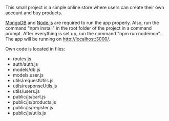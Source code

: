 This small project is a simple online store where users can create their own account and buy products.

[MongoDB](https://www.mongodb.com/docs/manual/installation/) and [Node.js](https://nodejs.org/en/download/) are required to run the app properly. Also, run the command "npm install" in the root folder of the project in a command prompt. After everything is set up, run the command "npm run nodemon". The app will be running on [http://localhost:3000/](http://localhost:3000/). 

Own code is located in files:
- routes.js
- auth/auth.js
- models/db.js
- models.user.js
- utils/requestUtils.js
- utils/responseUtils.js
- utils/users.js
- public/js/cart.js
- public/js/products.js
- public/js/register.js
- public/js/utils.js
